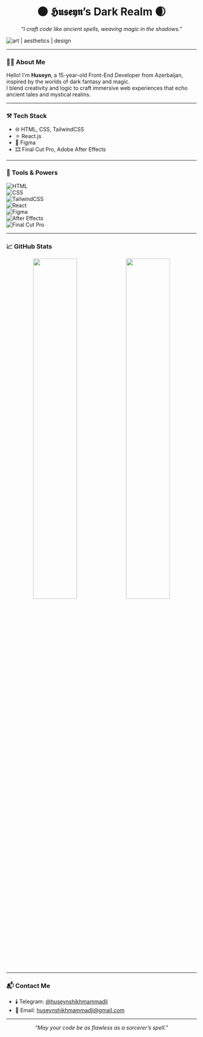 <h1 align="center">🌑 𝕳𝖚𝖘𝖊𝖞𝖓’s Dark Realm 🌒</h1>

<p align="center">
  <i>“I craft code like ancient spells, weaving magic in the shadows.”</i>
</p>

<!-- Dark fantasy banner -->
<p align="center">
</p> 

![art | aesthetics | design](https://github.com/user-attachments/assets/ec88ef88-ec24-4ccd-a4fd-b1776c314b73)

---

### 🧙‍♂️ About Me

Hello! I'm **Huseyn**, a 15-year-old Front-End Developer from Azerbaijan, inspired by the worlds of dark fantasy and magic.  
I blend creativity and logic to craft immersive web experiences that echo ancient tales and mystical realms.

---

### ⚒️ Tech Stack

- 🌐 HTML, CSS, TailwindCSS  
- ⚛️ React.js  
- 🎨 Figma  
- 🎞️ Final Cut Pro, Adobe After Effects  

---

### 🧰 Tools & Powers


<img src="https://img.shields.io/badge/HTML-black?style=flat&logo=html5&logoColor=white&labelColor=111827&color=1F2937&logoWidth=30" alt="HTML" />
<br/>
<img src="https://img.shields.io/badge/CSS-black?style=flat&logo=css3&logoColor=white&labelColor=111827&color=1F2937&logoWidth=30" alt="CSS" />
<br/>
<img src="https://img.shields.io/badge/TailwindCSS-black?style=flat&logo=tailwindcss&logoColor=white&labelColor=111827&color=1F2937&logoWidth=30" alt="TailwindCSS" />
<br/>
<img src="https://img.shields.io/badge/React-black?style=flat&logo=react&logoColor=white&labelColor=111827&color=1F2937&logoWidth=30" alt="React" />
<br/>
<img src="https://img.shields.io/badge/Figma-black?style=flat&logo=figma&logoColor=white&labelColor=111827&color=1F2937&logoWidth=30" alt="Figma" />
<br/>
<img src="https://img.shields.io/badge/After_Effects-black?style=flat&logo=adobe-after-effects&logoColor=white&labelColor=111827&color=1F2937&logoWidth=30" alt="After Effects" />
<br/>
<img src="https://img.shields.io/badge/Final_Cut_Pro-black?style=flat&logo=apple&logoColor=white&labelColor=111827&color=1F2937&logoWidth=30" alt="Final Cut Pro" />


---

### 📈 GitHub Stats

<p align="center">
  <img width="48%" src="https://github-readme-stats.vercel.app/api?username=Huseyn-ads&show_icons=true&theme=tokyonight" />
  <img width="48%" src="https://github-readme-streak-stats.herokuapp.com/?user=Huseyn-ads&theme=tokyonight" />
</p>

---

### 📬 Contact Me

- 🕯️ Telegram: [@huseynshikhmammadli](https://t.me/huseynshikhmammadli)  
- 🦇 Email: huseynshikhmammadli@gmail.com  

---

<p align="center">
  <i>“May your code be as flawless as a sorcerer’s spell.”</i>
</p>
